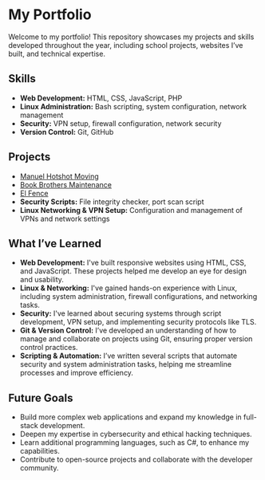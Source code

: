 # My Portfolio

Welcome to my portfolio! This repository showcases my projects and skills developed throughout the year, including school projects, websites I’ve built, and technical expertise.

## Skills
- **Web Development:** HTML, CSS, JavaScript, PHP
- **Linux Administration:** Bash scripting, system configuration, network management
- **Security:** VPN setup, firewall configuration, network security
- **Version Control:** Git, GitHub

## Projects
- [Manuel Hotshot Moving](https://manuelhotshotmoving.ca)
- [Book Brothers Maintenance](https://bookbrothersmaintenance.com)
- [El Fence](https://elfence.ca)
- **Security Scripts:** File integrity checker, port scan script
- **Linux Networking & VPN Setup:** Configuration and management of VPNs and network settings

## What I’ve Learned
- **Web Development:** I've built responsive websites using HTML, CSS, and JavaScript. These projects helped me develop an eye for design and usability.
- **Linux & Networking:** I've gained hands-on experience with Linux, including system administration, firewall configurations, and networking tasks.
- **Security:** I've learned about securing systems through script development, VPN setup, and implementing security protocols like TLS.
- **Git & Version Control:** I’ve developed an understanding of how to manage and collaborate on projects using Git, ensuring proper version control practices.
- **Scripting & Automation:** I’ve written several scripts that automate security and system administration tasks, helping me streamline processes and improve efficiency.

## Future Goals
- Build more complex web applications and expand my knowledge in full-stack development.
- Deepen my expertise in cybersecurity and ethical hacking techniques.
- Learn additional programming languages, such as C#, to enhance my capabilities.
- Contribute to open-source projects and collaborate with the developer community.
